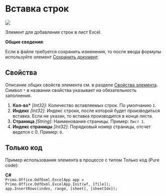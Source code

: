 # Вставка строк

![](../../../resources/basic/myoffice/table/Cropped-InsertRow.png)

Элемент для добавления строк в лист Excel.

**Общие сведения**:

Если в файле требуется сохранить изменения, то после ввода формулы используйте элемент [Сохранить документ](https://docs.primo-rpa.ru/primo-rpa/g_elements/el_basic/els-odf/els-table/el-odftable-save).

## Свойства

Описание общих свойств элемента см. в разделе [Свойства элемента](https://docs.primo-rpa.ru/primo-rpa/primo-studio/process/elements#svoistva-elementa).\
Символ `*` в названии свойства указывает на обязательность заполнения.

1. **Кол-во\*** *[Int32]*: Количество вставляемых строк. По умолчанию `1`.
2. **Индекс** *[Int32]*: Индекс строки, после которой будет производиться вставка. Если не указан, то вставка производится в конце листа.
3. **Страница** *[String]*: Наименование страницы. Пример: `Лист 1`.
4. **Индекс страницы** *[Int32]*: Порядковый номер страницы, отсчет ведется с 0. Пример: `0`.

## Только код
Пример использования элемента в процессе с типом Только код (Pure code):  

**C#**  
`Primo.Office.OdfOxml.ExcelApp app = Primo.Office.OdfOxml.ExcelApp.Init(wf, [file]);`   
`app.InsertRows(index, range, [sheet], [sheetIdx]);`
